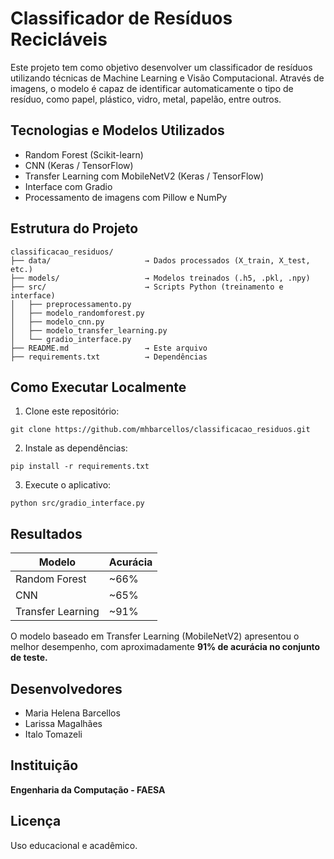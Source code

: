 
# Classificador de Resíduos Recicláveis

Este projeto tem como objetivo desenvolver um classificador de resíduos utilizando técnicas de Machine Learning e Visão Computacional. Através de imagens, o modelo é capaz de identificar automaticamente o tipo de resíduo, como papel, plástico, vidro, metal, papelão, entre outros.

## Tecnologias e Modelos Utilizados

-  Random Forest (Scikit-learn)
-  CNN (Keras / TensorFlow)
-  Transfer Learning com MobileNetV2 (Keras / TensorFlow)
-  Interface com Gradio
-  Processamento de imagens com Pillow e NumPy

##  Estrutura do Projeto

```
classificacao_residuos/
├── data/                     → Dados processados (X_train, X_test, etc.)
├── models/                   → Modelos treinados (.h5, .pkl, .npy)
├── src/                      → Scripts Python (treinamento e interface)
│   ├── preprocessamento.py
│   ├── modelo_randomforest.py
│   ├── modelo_cnn.py
│   ├── modelo_transfer_learning.py
│   └── gradio_interface.py
├── README.md                 → Este arquivo
├── requirements.txt          → Dependências
```

##  Como Executar Localmente

1. Clone este repositório:
```
git clone https://github.com/mhbarcellos/classificacao_residuos.git
```

2. Instale as dependências:
```
pip install -r requirements.txt
```

3. Execute o aplicativo:
```
python src/gradio_interface.py
```

##  Resultados

| Modelo             | Acurácia |
|--------------------|----------|
| Random Forest      | ~66%     |
| CNN                | ~65%     |
| Transfer Learning  | ~91%     |

O modelo baseado em Transfer Learning (MobileNetV2) apresentou o melhor desempenho, com aproximadamente **91% de acurácia no conjunto de teste.**

## Desenvolvedores

- Maria Helena Barcellos  
- Larissa Magalhães  
- Italo Tomazeli  

##  Instituição

**Engenharia da Computação - FAESA**

##  Licença

Uso educacional e acadêmico.
